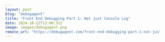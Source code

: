 ```yaml
---
layout: post
blog: "debugagent"
title: "Front End Debugging Part 1: Not just Console Log"
date: 2024-10-22T13:00:31Z
image: images/debugagent.png
remote_url: "https://debugagent.com/front-end-debugging-part-1-not-just-console-log"
---
```

